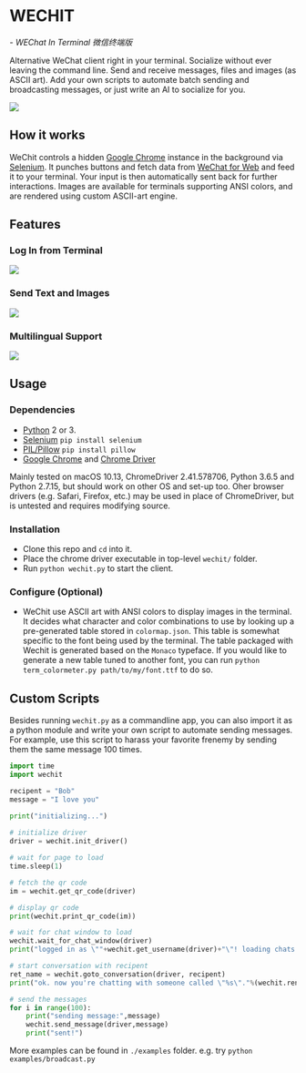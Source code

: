 # WECHIT 

*- WEChat In Terminal 微信终端版*

Alternative WeChat client right in your terminal. Socialize without ever leaving the command line. Send and receive messages, files and images (as ASCII art). Add your own scripts to automate batch sending and broadcasting messages, or just write an AI to socialize for you.

![](screenshots/screen01.png)

## How it works

WeChit controls a hidden [Google Chrome](https://www.google.com/chrome/) instance in the background via [Selenium](https://www.seleniumhq.org). It punches buttons and fetch data from [WeChat for Web](https://web.wechat.com) and feed it to your terminal. Your input is then automatically sent back for further interactions. Images are available for terminals supporting ANSI colors, and are rendered using custom ASCII-art engine.


## Features

### Log In from Terminal
![](screenshots/screen02.png)

### Send Text and Images
![](screenshots/screen04.png)


### Multilingual Support
![](screenshots/screen03.png)


## Usage

### Dependencies

- [Python](https://www.python.org) 2 or 3. 
- [Selenium](https://selenium-python.readthedocs.io/installation.html) `pip install selenium`
- [PIL/Pillow](https://pillow.readthedocs.io/en/5.2.x/) `pip install pillow`
- [Google Chrome](https://www.google.com/chrome/) and [Chrome Driver](https://sites.google.com/a/chromium.org/chromedriver/downloads)

Mainly tested on macOS 10.13, ChromeDriver 2.41.578706, Python 3.6.5 and Python 2.7.15, but should work on other OS and set-up too. Oher browser drivers (e.g. Safari, Firefox, etc.) may be used in place of ChromeDriver, but is untested and requires modifying source.

### Installation

- Clone this repo and `cd` into it.
- Place the chrome driver executable in top-level `wechit/` folder.
- Run `python wechit.py` to start the client.


### Configure (Optional)

- WeChit use ASCII art with ANSI colors to display images in the terminal. It decides what character and color combinations to use by looking up a pre-generated table stored in `colormap.json`. This table is somewhat specific to the font being used by the terminal. The table packaged with Wechit is generated based on the `Monaco` typeface. If you would like to generate a new table tuned to another font, you can run `python term_colormeter.py path/to/my/font.ttf` to do so.


## Custom Scripts

Besides running `wechit.py` as a commandline app, you can also import it as a python module and write your own script to automate sending messages. For example, use this script to harass your favorite frenemy by sending them the same message 100 times.

```python
import time
import wechit

recipent = "Bob"
message = "I love you"

print("initializing...")
    
# initialize driver
driver = wechit.init_driver()

# wait for page to load
time.sleep(1)

# fetch the qr code
im = wechit.get_qr_code(driver)

# display qr code
print(wechit.print_qr_code(im))

# wait for chat window to load
wechit.wait_for_chat_window(driver)
print("logged in as \""+wechit.get_username(driver)+"\"! loading chats...")

# start conversation with recipent
ret_name = wechit.goto_conversation(driver, recipent)
print("ok. now you're chatting with someone called \"%s\"."%(wechit.render_unicode(wechit.no_emoji(ret_name))))

# send the messages
for i in range(100):
    print("sending message:",message)
    wechit.send_message(driver,message)
    print("sent!")

```

More examples can be found in `./examples` folder. e.g. try `python examples/broadcast.py`

